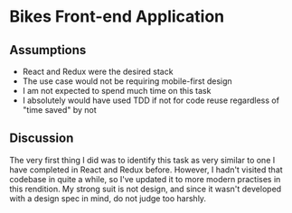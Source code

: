 # Bikes Front-end Application
## Assumptions
* React and Redux were the desired stack
* The use case would not be requiring mobile-first design
* I am not expected to spend much time on this task
* I absolutely would have used TDD if not for code reuse regardless of "time saved" by not
## Discussion
The very first thing I did was to identify this task as very similar to one I have completed in React and Redux before. However, I hadn't visited that codebase in quite a while, so I've updated it to more modern practises in this rendition. My strong suit is not design, and since it wasn't developed with a design spec in mind, do not judge too harshly.